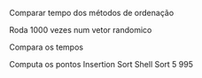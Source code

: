 Comparar tempo dos métodos de ordenação

Roda 1000 vezes num vetor randomico

Compara os tempos

Computa os pontos
	Insertion Sort		Shell Sort
		5		    995
